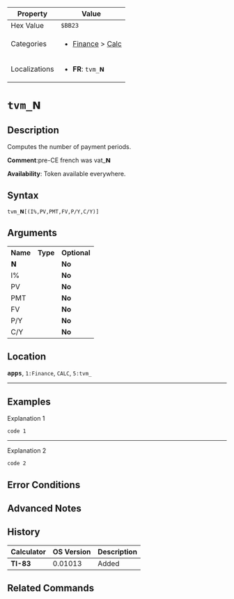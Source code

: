 | Property      | Value |
|---------------|-------|
| Hex Value     | `$BB23`|
| Categories    | <ul><li>[Finance](<../categories/Finance.md>) > [Calc](<../categories/Finance.md#Calc>)</li></ul> |
| Localizations | <ul><li><b>FR</b>: `tvm_𝗡`</li></ul> |

# `tvm_𝗡`

## Description
Computes the number of payment periods.

<b>Comment</b>:pre-CE french was vat_𝗡

<b>Availability</b>: Token available everywhere.

## Syntax
`tvm_𝗡[(I%,PV,PMT,FV,P/Y,C/Y)]`

## Arguments
<table>
<tr><th>Name</th><th>Type</th><th>Optional</th></tr>

<tr><td>𝗡</td><td></td><td><b>No</b></td></tr>

<tr><td>I%</td><td></td><td><b>No</b></td></tr>

<tr><td>PV</td><td></td><td><b>No</b></td></tr>

<tr><td>PMT</td><td></td><td><b>No</b></td></tr>

<tr><td>FV</td><td></td><td><b>No</b></td></tr>

<tr><td>P/Y</td><td></td><td><b>No</b></td></tr>

<tr><td>C/Y</td><td></td><td><b>No</b></td></tr>

</table>

## Location
<tt><kbd><b>apps</b></kbd></tt>, `1:Finance`, `CALC`, `5:tvm_`
<hr>

## Examples

Explanation 1
```ti-basic
code 1
```
---
Explanation 2
```ti-basic
code 2
```

## Error Conditions


## Advanced Notes


## History
| Calculator | OS Version | Description |
|------------|------------|-------------|
| <b>TI-83</b> | 0.01013 | Added |

## Related Commands

